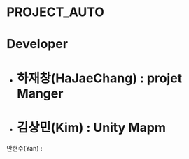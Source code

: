 # PROJECT_AUTO

# Developer
- # 하재창(HaJaeChang) : projet Manger
* # 김상민(Kim) : Unity Mapm
안현수(Yan) : 
